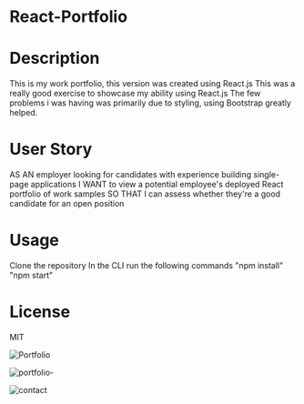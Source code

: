 # React-Portfolio

# Description

This is my work portfolio, this version was created using React.js
This was a really good exercise to showcase my ability using React.js
The few problems i was having was primarily due to styling, using Bootstrap greatly helped. 

# User Story
AS AN employer looking for candidates with experience building single-page applications
I WANT to view a potential employee's deployed React portfolio of work samples
SO THAT I can assess whether they're a good candidate for an open position

# Usage
Clone the repository
In the CLI run the following commands
"npm install"
"npm start"

# License

MIT


![Portfolio](https://user-images.githubusercontent.com/106920094/215374106-4801f433-c922-4a3b-91c5-a17286e95d00.PNG)


![portfolio-](https://user-images.githubusercontent.com/106920094/216881196-eb93a372-dd38-4694-a8da-c70f33db9b00.PNG)


![contact](https://user-images.githubusercontent.com/106920094/216881204-1a62e900-c1eb-495b-ba40-13b306ba5c98.PNG)

